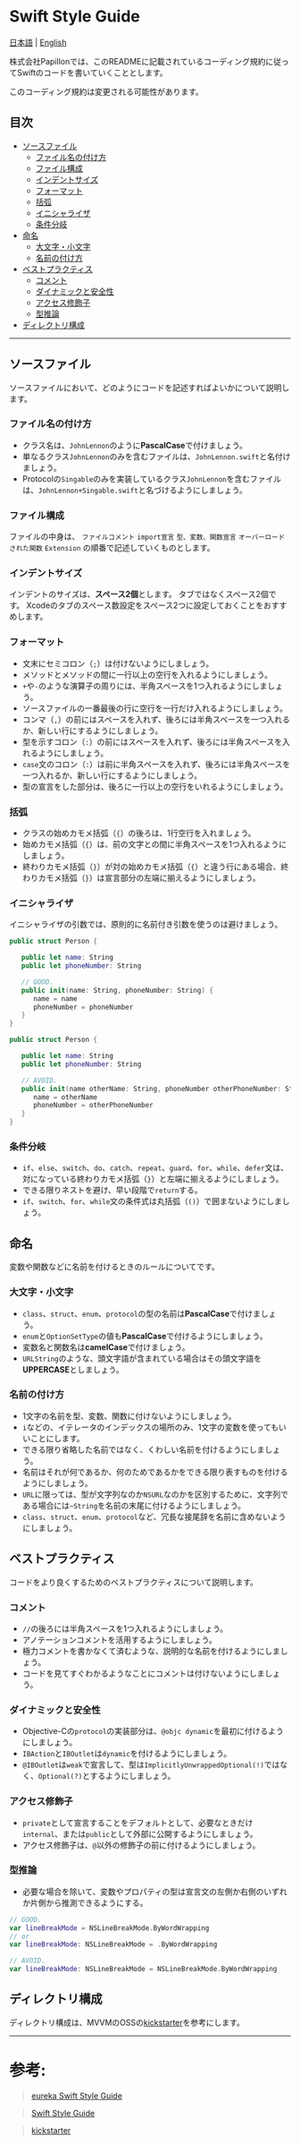 # Swift Style Guide

[日本語](https://github.com/Papillon-inc/coding_rules/blob/master/swift-style-guide/README.md) | [English](https://github.com/Papillon-inc/coding_rules/blob/master/swift-style-guide/README_en.md)

株式会社Papillonでは、このREADMEに記載されているコーディング規約に従ってSwiftのコードを書いていくこととします。

このコーディング規約は変更される可能性があります。



## 目次
 - [ソースファイル](##ソースファイル)
    - [ファイル名の付け方](###ファイル名の付け方)
    - [ファイル構成](###ファイル構成)
    - [インデントサイズ](###インデントサイズ)
    - [フォーマット](###フォーマット)
    - [括弧](###括弧)
    - [イニシャライザ](###イニシャライザ)
    - [条件分岐](###条件分岐)
 - [命名](##命名)
    - [大文字・小文字](###大文字・小文字)
    - [名前の付け方](###名前の付け方)
 - [ベストプラクティス](##ベストプラクティス)
    - [コメント](###コメント)
    - [ダイナミックと安全性](###ダイナミックと安全性)
    - [アクセス修飾子](###アクセス修飾子)
    - [型推論](###型推論)
 - [ディレクトリ構成](##ディレクトリ構成)



---



## ソースファイル
ソースファイルにおいて、どのようにコードを記述すればよいかについて説明します。



### ファイル名の付け方
   - クラス名は、`JohnLennon`のように**PascalCase**で付けましょう。
   - 単なるクラス`JohnLennon`のみを含むファイルは、`JohnLennon.swift`と名付けましょう。
   - Protocolの`Singable`のみを実装しているクラス`JohnLennon`を含むファイルは、`JohnLennon+Singable.swift`と名づけるようにしましょう。



### ファイル構成
   ファイルの中身は、
   `ファイルコメント`
   `import宣言`
   `型、変数、関数宣言`
   `オーバーロードされた関数`
   `Extension`
   の順番で記述していくものとします。



### インデントサイズ
   インデントのサイズは、**スペース2個**とします。
   タブではなくスペース2個です。
   Xcodeのタブのスペース数設定をスペース2つに設定しておくことをおすすめします。



### フォーマット
   - 文末にセミコロン（`;`）は付けないようにしましょう。
   - メソッドとメソッドの間に一行以上の空行を入れるようにしましょう。
   - `+`や`-`のような演算子の周りには、半角スペースを1つ入れるようにしましょう。
   - ソースファイルの一番最後の行に空行を一行だけ入れるようにしましょう。
   - コンマ（`,`）の前にはスペースを入れず、後ろには半角スペースを一つ入れるか、新しい行にするようにしましょう。
   - 型を示すコロン（`:`）の前にはスペースを入れず、後ろには半角スペースを入れるようにしましょう。
   - `case`文のコロン（`:`）は前に半角スペースを入れず、後ろには半角スペースを一つ入れるか、新しい行にするようにしましょう。
   - 型の宣言をした部分は、後ろに一行以上の空行をいれるようにしましょう。



### 括弧
   - クラスの始めカモメ括弧（`{`）の後ろは、1行空行を入れましょう。
   - 始めカモメ括弧（`{`）は、前の文字との間に半角スペースを1つ入れるようにしましょう。
   - 終わりカモメ括弧（`}`）が対の始めカモメ括弧（`{`）と違う行にある場合、終わりカモメ括弧（`}`）は宣言部分の左端に揃えるようにしましょう。



### イニシャライザ
   イニシャライザの引数では、原則的に名前付き引数を使うのは避けましょう。

```swift
public struct Person {

   public let name: String
   public let phoneNumber: String

   // GOOD.
   public init(name: String, phoneNumber: String) {
      name = name
      phoneNumber = phoneNumber
   }
}
```
```swift
public struct Person {

   public let name: String
   public let phoneNumber: String

   // AVOID.
   public init(name otherName: String, phoneNumber otherPhoneNumber: String) {
      name = otherName
      phoneNumber = otherPhoneNumber
   }
}
```



### 条件分岐
   - `if`、`else`、`switch`、`do`、`catch`、`repeat`、`guard`、`for`、`while`、`defer`文は、対になっている終わりカモメ括弧（`}`）と左端に揃えるようにしましょう。
   - できる限りネストを避け、早い段階で`return`する。
   - `if`、`switch`、`for`、`while`文の条件式は丸括弧（`()`）で囲まないようにしましょう。



## 命名
変数や関数などに名前を付けるときのルールについてです。



### 大文字・小文字
   - `class`、`struct`、`enum`、`protocol`の型の名前は**PascalCase**で付けましょう。
   - `enum`と`OptionSetType`の値も**PascalCase**で付けるようにしましょう。
   - 変数名と関数名は**camelCase**で付けましょう。
   - `URLString`のような、頭文字語が含まれている場合はその頭文字語を**UPPERCASE**としましょう。



### 名前の付け方
   - 1文字の名前を型、変数、関数に付けないようにしましょう。
   - `i`などの、イテレータのインデックスの場所のみ、1文字の変数を使ってもいいことにします。
   - できる限り省略した名前ではなく、くわしい名前を付けるようにしましょう。
   - 名前はそれが何であるか、何のためであるかをできる限り表すものを付けるようにしましょう。
   - `URL`に限っては、型が文字列なのか`NSURL`なのかを区別するために、文字列である場合には`~String`を名前の末尾に付けるようにしましょう。
   - `class`、`struct`、`enum`、`protocol`など、冗長な接尾辞を名前に含めないようにしましょう。



## ベストプラクティス
コードをより良くするためのベストプラクティスについて説明します。



### コメント
   - `//`の後ろには半角スペースを1つ入れるようにしましょう。
   - アノテーションコメントを活用するようにしましょう。
   - 極力コメントを書かなくて済むような、説明的な名前を付けるようにしましょう。
   - コードを見てすぐわかるようなことにコメントは付けないようにしましょう。



### ダイナミックと安全性
   - Objective-Cの`protocol`の実装部分は、`@objc dynamic`を最初に付けるようにしましょう。
   - `IBAction`と`IBOutlet`は`dynamic`を付けるようにしましょう。
   - `@IBOutlet`は`weak`で宣言して、型は`ImplicitlyUnwrappedOptional(!)`ではなく、`Optional(?)`とするようにしましょう。



### アクセス修飾子
   - `private`として宣言することをデフォルトとして、必要なときだけ`internal`、または`public`として外部に公開するようにしましょう。
   - アクセス修飾子は、`@`以外の修飾子の前に付けるようにしましょう。



### 型推論
   - 必要な場合を除いて、変数やプロパティの型は宣言文の左側か右側のいずれか片側から推測できるようにする。

```swift
// GOOD.
var lineBreakMode = NSLineBreakMode.ByWordWrapping
// or
var lineBreakMode: NSLineBreakMode = .ByWordWrapping
```
```swift
// AVOID.
var lineBreakMode: NSLineBreakMode = NSLineBreakMode.ByWordWrapping
```



## ディレクトリ構成
   ディレクトリ構成は、MVVMのOSSの[kickstarter](https://github.com/kickstarter/ios-oss)を参考にします。



---



# 参考:
 > [eureka Swift Style Guide](https://github.com/eure/swift-style-guide/blob/master/README_jp.md#%E3%83%80%E3%82%A4%E3%83%8A%E3%83%9F%E3%83%83%E3%82%AF%E3%81%A8%E5%AE%89%E5%85%A8%E6%80%A7)

 > [Swift Style Guide](https://google.github.io/swift/#identifiers)

 > [kickstarter](https://github.com/kickstarter/ios-oss)
